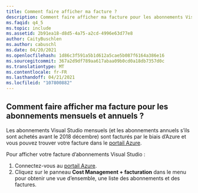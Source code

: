 ```yaml
---
title: Comment faire afficher ma facture ?
description: Comment faire afficher ma facture pour les abonnements Visual Studio mensuels et annuels
ms.faqid: q4_5
ms.topic: include
ms.assetid: 2b91ea18-d8d5-4a75-a2cd-4996e63d77e8
author: CaityBuschlen
ms.author: cabuschl
ms.date: 04/20/2021
ms.openlocfilehash: 1d86c3f591a5b1d612a5cae5b087f6164a386e16
ms.sourcegitcommit: 367a2d9df789aa617abaa09b0cd0a18db7357d0c
ms.translationtype: MT
ms.contentlocale: fr-FR
ms.lasthandoff: 04/21/2021
ms.locfileid: "107800882"
---
```

## <a name="how-do-i-view-my-invoice-for-monthly-and-annual-subscriptions"></a>Comment faire afficher ma facture pour les abonnements mensuels et annuels ?

Les abonnements Visual Studio mensuels (et les abonnements annuels s’ils sont achetés avant le 2018 décembre) sont facturés par le biais d’Azure et vous pouvez trouver votre facture dans le [portail Azure](https://portal.azure.com/). 

Pour afficher votre facture d’abonnements Visual Studio :
1. Connectez-vous au [portail Azure](https://portal.azure.com/). 
0. Cliquez sur le panneau **Cost Management + facturation** dans le menu pour obtenir une vue d’ensemble, une liste des abonnements et des factures. 